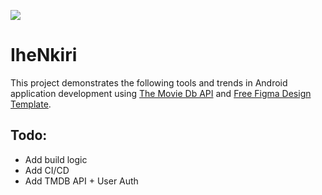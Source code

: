 ![](./Kotlin_logo_image_picture.png)
# IheNkiri

This project demonstrates the following tools and trends in Android application development using [The Movie Db API](https://developer.themoviedb.org/reference/intro/getting-started) and [Free Figma Design Template](https://www.figma.com/file/gbaO5pgTz0mOZXvFOPCeue/TMDB-(Community)?type=design&node-id=47-2&mode=design&t=Px7eAl5IDpKxQrYF-0).



## Todo:
- Add build logic
- Add CI/CD
- Add TMDB API + User Auth
